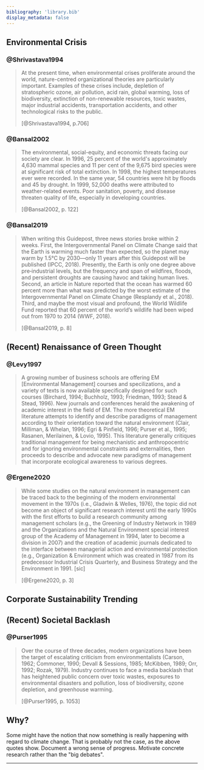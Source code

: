 ```yaml
---
bibliography: 'library.bib'
display_metadata: false
---
```


## Environmental Crisis

### @Shrivastava1994

> At the present time, when environmental crises proliferate around the world, nature-centred organizational theories are particularly important. Examples of these crises include, depletion of stratospheric ozone, air pollution, acid rain, global warming, loss of biodiversity, extinction of non-renewable resources, toxic wastes, major industrial accidents, transportation accidents, and other technological risks to the public.
> 
> [@Shrivastava1994, p.706]


### @Bansal2002

> The environmental, social-equity, and economic threats facing our society are clear. In 1996, 25 percent of the world's approximately 4,630 mammal species and 11 per cent of the 9,675 bird species were at significant risk of total extinction. In 1998, the highest temperatures ever were recorded. In the same year, 54 countries were hit by floods and 45 by drought. In 1999, 52,000 deaths were attributed to weather-related events. Poor sanitation, poverty, and disease threaten quality of life, especially in developing countries. 
> 
> [@Bansal2002, p. 122]

### @Bansal2019

> When writing this Guidepost, three news stories broke within 2 weeks. First, the Intergovernmental Panel on Climate Change said that the Earth is warming much faster than expected, so the planet may warm by 1.5°C by 2030—only 11 years after this Guidepost will be published (IPCC, 2018). Presently, the Earth is only one degree above pre‐industrial levels, but the frequency and span of wildfires, floods, and persistent droughts are causing havoc and taking human lives. Second, an article in Nature reported that the ocean has warmed 60 percent more than what was predicted by the worst estimate of the Intergovernmental Panel on Climate Change (Resplandy et al., 2018). Third, and maybe the most visual and profound, the World Wildlife Fund reported that 60 percent of the world’s wildlife had been wiped out from 1970 to 2014 (WWF, 2018).
> 
> [@Bansal2019, p. 8]

## (Recent) Renaissance of Green Thought

### @Levy1997

> A growing number of business schools are offering EM [Environmental Management] courses and specilizations, and a variety of texts is now available specifically designed for such courses (Birchard, 1994; Buchholz, 1993; Friedman, 1993; Stead & Stead, 1996). New journals and conferences herald the awakening of academic interest in the field of EM. The more theoretical EM literature attempts to identify and describe paradigms of management according to their orientation toward the natural environment (Clair, Milliman, & Whelan, 1996; Egri & Pinfield, 1996; Purser et al., 1995; Rasanen, Merilainen, & Lovio, 1995). This literature generally critiques traditional management for being mechanistic and anthropocentric and for ignoring environmental constraints and externalities, then proceeds to describe and advocate new paradigms of management that incorporate ecological awareness to various degrees.

### @Ergene2020

> While some studies on the natural environment in management can be traced back to the beginning of the modern environmental movement in the 1970s (i.e., Gladwin & Welles, 1976), the topic did not become an object of significant research interest until the early 1990s with the first efforts to build a research community among management scholars (e.g., the Greening of Industry Network in 1989 and the Organizations and the Natural Environment special interest group of the Academy of Management in 1994, later to become a division in 2007) and the creation of academic journals dedicated to the interface between managerial action and environmental protection (e.g., Organization & Environment which was created in 1987 from its predecessor Industrial Crisis Quarterly, and Business Strategy and the Environment in 1991. [sic]
> 
> [@Ergene2020, p. 3]

## Corporate Sustainability Trending

## (Recent) Societal Backlash

### @Purser1995

> Over the course of three decades, modern organizations have been the target of escalating criticism from environmentalists (Carson, 1962; Commoner, 1990; Devall & Sessions, 1985; McKibben, 1989; Orr, 1992; Rozak, 1979). Industry continues to face a media backlash that has heightened public concern over toxic wastes, exposures to environmental disasters and pollution, loss of biodiversity, ozone depletion, and greenhouse warming.
> 
> [@Purser1995, p. 1053]

## Why?

Some might have the notion that now something is really happening with regard to climate change. That is probably not the case, as the above quotes show. Document a wrong sense of progress. Motivate concrete research rather than the "big debates".

---
